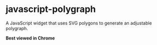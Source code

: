 # javascript-polygraph
A JavaScript widget that uses SVG polygons to generate an adjustable polygraph.

**Best viewed in Chrome**